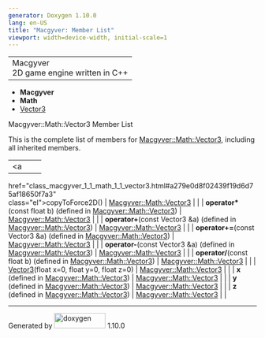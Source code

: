 ```yaml
---
generator: Doxygen 1.10.0
lang: en-US
title: "Macgyver: Member List"
viewport: width=device-width, initial-scale=1
---
```


<div id="top">

<div id="titlearea">

<table data-cellspacing="0" data-cellpadding="0">
<colgroup>
<col style="width: 100%" />
</colgroup>
<tbody>
<tr id="projectrow" class="odd">
<td id="projectalign"><div id="projectname">
Macgyver
</div>
<div id="projectbrief">
2D game engine written in C++
</div></td>
</tr>
</tbody>
</table>

</div>

<div id="main-nav">

</div>

<div id="nav-path" class="navpath">

- **Macgyver**
- **Math**
- <a href="class_macgyver_1_1_math_1_1_vector3.html"
  class="el">Vector3</a>

</div>

</div>

<div class="header">

<div class="headertitle">

<div class="title">

Macgyver::Math::Vector3 Member List

</div>

</div>

</div>

<div class="contents">

This is the complete list of members for
<a href="class_macgyver_1_1_math_1_1_vector3.html"
class="el">Macgyver::Math::Vector3</a>, including all inherited members.

|                                                                                                 |                                                    |     |
|-------------------------------------------------------------------------------------------------|----------------------------------------------------|-----|
| <a                                                                                              
 href="class_macgyver_1_1_math_1_1_vector3.html#a279e0d8f02439f19d6d75af18650f7a3"                
 class="el">copyToForce2D</a>()                                                                   | <a href="class_macgyver_1_1_math_1_1_vector3.html" 
                                                                                                   class="el">Macgyver::Math::Vector3</a>              |     |
| **operator\***(const float b) (defined in <a href="class_macgyver_1_1_math_1_1_vector3.html"    
 class="el">Macgyver::Math::Vector3</a>)                                                          | <a href="class_macgyver_1_1_math_1_1_vector3.html" 
                                                                                                   class="el">Macgyver::Math::Vector3</a>              |     |
| **operator+**(const Vector3 &a) (defined in <a href="class_macgyver_1_1_math_1_1_vector3.html"  
 class="el">Macgyver::Math::Vector3</a>)                                                          | <a href="class_macgyver_1_1_math_1_1_vector3.html" 
                                                                                                   class="el">Macgyver::Math::Vector3</a>              |     |
| **operator+=**(const Vector3 &a) (defined in <a href="class_macgyver_1_1_math_1_1_vector3.html" 
 class="el">Macgyver::Math::Vector3</a>)                                                          | <a href="class_macgyver_1_1_math_1_1_vector3.html" 
                                                                                                   class="el">Macgyver::Math::Vector3</a>              |     |
| **operator-**(const Vector3 &a) (defined in <a href="class_macgyver_1_1_math_1_1_vector3.html"  
 class="el">Macgyver::Math::Vector3</a>)                                                          | <a href="class_macgyver_1_1_math_1_1_vector3.html" 
                                                                                                   class="el">Macgyver::Math::Vector3</a>              |     |
| **operator/**(const float b) (defined in <a href="class_macgyver_1_1_math_1_1_vector3.html"     
 class="el">Macgyver::Math::Vector3</a>)                                                          | <a href="class_macgyver_1_1_math_1_1_vector3.html" 
                                                                                                   class="el">Macgyver::Math::Vector3</a>              |     |
| <a                                                                                              
 href="class_macgyver_1_1_math_1_1_vector3.html#a61fb1b28cf667c8ef1a90bcd8b405b15"                
 class="el">Vector3</a>(float x=0, float y=0, float z=0)                                          | <a href="class_macgyver_1_1_math_1_1_vector3.html" 
                                                                                                   class="el">Macgyver::Math::Vector3</a>              |     |
| **x** (defined in <a href="class_macgyver_1_1_math_1_1_vector3.html"                            
 class="el">Macgyver::Math::Vector3</a>)                                                          | <a href="class_macgyver_1_1_math_1_1_vector3.html" 
                                                                                                   class="el">Macgyver::Math::Vector3</a>              |     |
| **y** (defined in <a href="class_macgyver_1_1_math_1_1_vector3.html"                            
 class="el">Macgyver::Math::Vector3</a>)                                                          | <a href="class_macgyver_1_1_math_1_1_vector3.html" 
                                                                                                   class="el">Macgyver::Math::Vector3</a>              |     |
| **z** (defined in <a href="class_macgyver_1_1_math_1_1_vector3.html"                            
 class="el">Macgyver::Math::Vector3</a>)                                                          | <a href="class_macgyver_1_1_math_1_1_vector3.html" 
                                                                                                   class="el">Macgyver::Math::Vector3</a>              |     |

</div>

------------------------------------------------------------------------

<span class="small">Generated
by [<img src="doxygen.svg" class="footer" width="104" height="31"
alt="doxygen" />](https://www.doxygen.org/index.html) 1.10.0</span>
